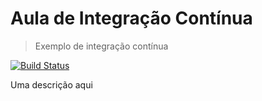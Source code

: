 # Aula de Integração Contínua
> Exemplo de integração contínua

[![Build Status](https://travis-ci.org/ads-ifpb-pweb2/aula-integracao-continua.svg?branch=master)](https://travis-ci.org/ads-ifpb-pweb2/aula-integracao-continua)

Uma descrição aqui

